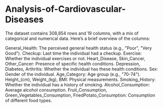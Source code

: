 # Analysis-of-Cardiovascular-Diseases
The dataset contains 308,854 rows and 19 columns, with a mix of categorical and numerical data. Here’s a brief overview of the columns:

General_Health: The perceived general health status (e.g., "Poor", "Very Good").
Checkup: Last time the individual had a checkup.
Exercise: Whether the individual exercises or not.
Heart_Disease, Skin_Cancer, Other_Cancer: Presence of specific health conditions.
Depression, Diabetes, Arthritis: Whether the individual has these health conditions.
Sex: Gender of the individual.
Age_Category: Age group (e.g., "70-74").
Height_(cm), Weight_(kg), BMI: Physical measurements.
Smoking_History: Whether the individual has a history of smoking.
Alcohol_Consumption: Average alcohol consumption.
Fruit_Consumption, Green_Vegetables_Consumption, FriedPotato_Consumption: Consumption of different food types.
